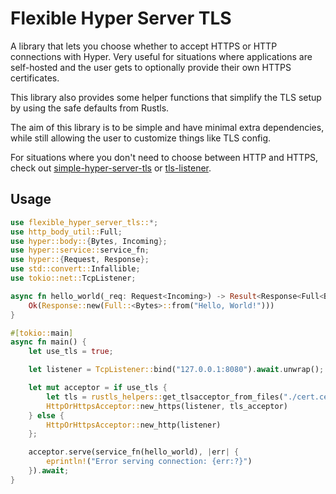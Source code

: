 # Flexible Hyper Server TLS

A library that lets you choose whether to accept HTTPS or HTTP connections with Hyper. Very useful for situations where applications are self-hosted and the user gets to optionally provide their own HTTPS certificates.

This library also provides some helper functions that simplify the TLS setup by using the safe defaults from Rustls.

The aim of this library is to be simple and have minimal extra dependencies, while still allowing the user to customize things like TLS config.

For situations where you don't need to choose between HTTP and HTTPS, check out [simple-hyper-server-tls](https://crates.io/crates/simple-hyper-server-tls) or [tls-listener](https://crates.io/crates/tls-listener).

## Usage
```rust
use flexible_hyper_server_tls::*;
use http_body_util::Full;
use hyper::body::{Bytes, Incoming};
use hyper::service::service_fn;
use hyper::{Request, Response};
use std::convert::Infallible;
use tokio::net::TcpListener;

async fn hello_world(_req: Request<Incoming>) -> Result<Response<Full<Bytes>>, Infallible> {
    Ok(Response::new(Full::<Bytes>::from("Hello, World!")))
}

#[tokio::main]
async fn main() {
    let use_tls = true;

    let listener = TcpListener::bind("127.0.0.1:8080").await.unwrap();

    let mut acceptor = if use_tls {
        let tls = rustls_helpers::get_tlsacceptor_from_files("./cert.cer", "./key.pem").unwrap();
        HttpOrHttpsAcceptor::new_https(listener, tls_acceptor)
    } else {
        HttpOrHttpsAcceptor::new_http(listener)
    };

    acceptor.serve(service_fn(hello_world), |err| {
        eprintln!("Error serving connection: {err:?}")
    }).await;
}
```
